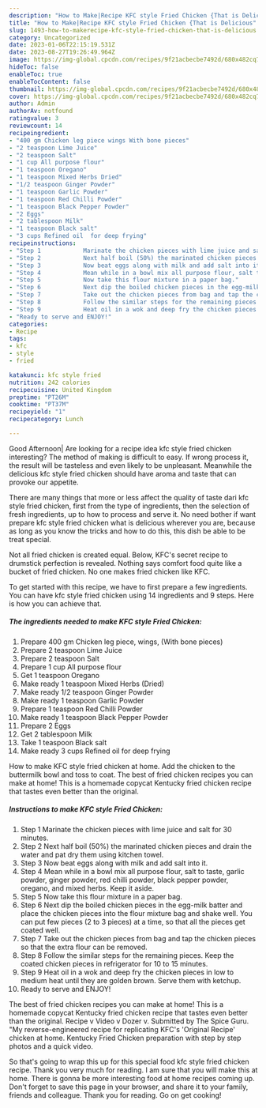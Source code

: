 ```yaml
---
description: "How to Make|Recipe KFC style Fried Chicken {That is Delicious"
title: "How to Make|Recipe KFC style Fried Chicken {That is Delicious"
slug: 1493-how-to-makerecipe-kfc-style-fried-chicken-that-is-delicious
category: Uncategorized
date: 2023-01-06T22:15:19.531Z
date: 2023-08-27T19:26:49.964Z
image: https://img-global.cpcdn.com/recipes/9f21acbecbe7492d/680x482cq70/kfc-style-fried-chicken-recipe-main-photo.jpg
hideToc: false
enableToc: true
enableTocContent: false
thumbnail: https://img-global.cpcdn.com/recipes/9f21acbecbe7492d/680x482cq70/kfc-style-fried-chicken-recipe-main-photo.jpg
cover: https://img-global.cpcdn.com/recipes/9f21acbecbe7492d/680x482cq70/kfc-style-fried-chicken-recipe-main-photo.jpg
author: Admin
authorAv: notfound
ratingvalue: 3
reviewcount: 14
recipeingredient:
- "400 gm Chicken leg piece wings With bone pieces"
- "2 teaspoon Lime Juice"
- "2 teaspoon Salt"
- "1 cup All purpose flour"
- "1 teaspoon Oregano"
- "1 teaspoon Mixed Herbs Dried"
- "1/2 teaspoon Ginger Powder"
- "1 teaspoon Garlic Powder"
- "1 teaspoon Red Chilli Powder"
- "1 teaspoon Black Pepper Powder"
- "2 Eggs"
- "2 tablespoon Milk"
- "1 teaspoon Black salt"
- "3 cups Refined oil  for deep frying"
recipeinstructions:
- "Step 1            Marinate the chicken pieces with lime juice and salt for 30 minutes."
- "Step 2            Next half boil (50%) the marinated chicken pieces and drain the water and pat dry them using kitchen towel."
- "Step 3            Now beat eggs along with milk and add salt into it."
- "Step 4            Mean while in a bowl mix all purpose flour, salt to taste, garlic powder, ginger powder, red chilli powder, black pepper powder, oregano, and mixed herbs. Keep it aside."
- "Step 5            Now take this flour mixture in a paper bag."
- "Step 6            Next dip the boiled chicken pieces in the egg-milk batter and place the chicken pieces into the flour mixture bag and shake well. You can put few pieces (2 to 3 pieces) at a time, so that all the pieces get coated well."
- "Step 7            Take out the chicken pieces from bag and tap the chicken pieces so that the extra flour can be removed."
- "Step 8            Follow the similar steps for the remaining pieces. Keep the coated chicken pieces in refrigerator for 10 to 15 minutes."
- "Step 9            Heat oil in a wok and deep fry the chicken pieces in low to medium heat until they are golden brown. Serve them with ketchup."
- "Ready to serve and ENJOY!"
categories:
- Recipe
tags:
- kfc
- style
- fried

katakunci: kfc style fried 
nutrition: 242 calories
recipecuisine: United Kingdom
preptime: "PT26M"
cooktime: "PT37M"
recipeyield: "1"
recipecategory: Lunch

---
```



Good Afternoon| Are looking for a recipe idea kfc style fried chicken interesting? The method of making is difficult to easy. If wrong process it, the result will be tasteless and even likely to be unpleasant. Meanwhile the delicious kfc style fried chicken should have aroma and taste that can provoke our appetite.






There are many things that more or less affect the quality of taste dari kfc style fried chicken, first from the type of ingredients, then the selection of fresh ingredients, up to how to process and serve it. No need bother if want prepare kfc style fried chicken what is delicious wherever you are, because as long as you know the tricks and how to do this, this dish be able to be treat special.


Not all fried chicken is created equal. Below, KFC&#39;s secret recipe to drumstick perfection is revealed. Nothing says comfort food quite like a bucket of fried chicken. No one makes fried chicken like KFC.


To get started with this recipe, we have to first prepare a few ingredients. You can have kfc style fried chicken using 14 ingredients and 9 steps. Here is how you can achieve that.

<!--inarticleads1-->

##### The ingredients needed to make KFC style Fried Chicken:

1. Prepare 400 gm Chicken leg piece, wings, (With bone pieces)
1. Prepare 2 teaspoon Lime Juice
1. Prepare 2 teaspoon Salt
1. Prepare 1 cup All purpose flour
1. Get 1 teaspoon Oregano
1. Make ready 1 teaspoon Mixed Herbs (Dried)
1. Make ready 1/2 teaspoon Ginger Powder
1. Make ready 1 teaspoon Garlic Powder
1. Prepare 1 teaspoon Red Chilli Powder
1. Make ready 1 teaspoon Black Pepper Powder
1. Prepare 2 Eggs
1. Get 2 tablespoon Milk
1. Take 1 teaspoon Black salt
1. Make ready 3 cups Refined oil  for deep frying


How to make KFC style fried chicken at home. Add the chicken to the buttermilk bowl and toss to coat. The best of fried chicken recipes you can make at home! This is a homemade copycat Kentucky fried chicken recipe that tastes even better than the original. 

<!--inarticleads2-->

##### Instructions to make KFC style Fried Chicken:

1. Step 1            Marinate the chicken pieces with lime juice and salt for 30 minutes.
1. Step 2            Next half boil (50%) the marinated chicken pieces and drain the water and pat dry them using kitchen towel.
1. Step 3            Now beat eggs along with milk and add salt into it.
1. Step 4            Mean while in a bowl mix all purpose flour, salt to taste, garlic powder, ginger powder, red chilli powder, black pepper powder, oregano, and mixed herbs. Keep it aside.
1. Step 5            Now take this flour mixture in a paper bag.
1. Step 6            Next dip the boiled chicken pieces in the egg-milk batter and place the chicken pieces into the flour mixture bag and shake well. You can put few pieces (2 to 3 pieces) at a time, so that all the pieces get coated well.
1. Step 7            Take out the chicken pieces from bag and tap the chicken pieces so that the extra flour can be removed.
1. Step 8            Follow the similar steps for the remaining pieces. Keep the coated chicken pieces in refrigerator for 10 to 15 minutes.
1. Step 9            Heat oil in a wok and deep fry the chicken pieces in low to medium heat until they are golden brown. Serve them with ketchup.
1. Ready to serve and ENJOY!

The best of fried chicken recipes you can make at home! This is a homemade copycat Kentucky fried chicken recipe that tastes even better than the original. Recipe v Video v Dozer v. Submitted by The Spice Guru. &#34;My reverse-engineered recipe for replicating KFC&#39;s &#39;Original Recipe&#39; chicken at home. Kentucky Fried Chicken preparation with step by step photos and a quick video. 

So that's going to wrap this up for this special food kfc style fried chicken recipe. Thank you very much for reading. I am sure that you will make this at home. There is gonna be more interesting food at home recipes coming up. Don't forget to save this page in your browser, and share it to your family, friends and colleague. Thank you for reading. Go on get cooking!
